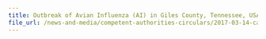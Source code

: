 ```yaml
---
title: Outbreak of Avian Influenza (AI) in Giles County, Tennessee, USA 
file_url: /news-and-media/competent-authorities-circulars/2017-03-14-ca.pdf
---
```

